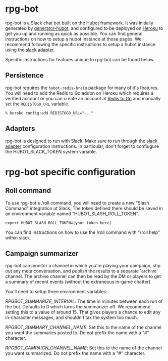 # rpg-bot

rpg-bot is a Slack chat bot built on the [Hubot][hubot] framework. It was
initially generated by [generator-hubot][generator-hubot], and configured to be
deployed on [Heroku][heroku] to get you up and running as quick as possible. You can find general instructions on how to setup a hubot instance at those pages.  We recommend following the specific instructions to setup a hubot instance using the [slack adapter][slack adapter]. 

Specific instructions for features unique to rpg-bot can be found below.

[heroku]: http://www.heroku.com
[hubot]: http://hubot.github.com
[generator-hubot]: https://github.com/github/generator-hubot
[slack adapter]: https://github.com/slackhq/hubot-slack/blob/master/README.md

##  Persistence

rpg-bot requires the `hubot-redis-brain` package for many of it's features. You will need to add the Redis to Go addon on Heroku which requires a verified account or you can create an account at [Redis to Go][redistogo] and manually set the `REDISTOGO_URL` variable.

    % heroku config:add REDISTOGO_URL="..."

[redistogo]: https://redistogo.com/

## Adapters

rpg-bot is designed to run with Slack. Make sure to run through the [slack adapter][slack adapter] configuration instructions. In particular, don't forget to confiugure the HUBOT_SLACK_TOKEN system variable.

[slack adapter]: https://github.com/slackhq/hubot-slack/blob/master/README.md

# rpg-bot specific configuration

## Roll command

To use rpg-bot's /roll command, you will need to create a new "Slash Command" integration at Slack.  The token defined there should be saved in an environment variable named "HUBOT_SLASH_ROLL_TOKEN".
```
export HUBOT_SLASH_ROLL_TOKEN=[your token here]
```
You can find instructions on how to use the /roll command with "/roll help" within slack.

## Campaign summarizer

rpg-bot can monitor a channel in which you're playing your campaign, stip out any meta conversation, and publish the results to a separate 'archive' channel.  The archive channel can then be read by the DM or players to get a summary of recent events (without the extraneous in-game chatter).

You'll need to setup three environment variables:

*RPGBOT_SUMMARIZE_INTERVAL*: The time in minutes between each run of the bot. Defaults to 0 which turns the summarizer off. We recommend setting this to a value of around 15.  That gives players a chance to edit any in-character messages, and shouldn't tax the system too much.

*RPGBOT_SUMMARY_CHANNEL_NAME*: Set this to the name of the channel you want the summaries posted to. Do not prefix the name with a "#" character.

*RPGBOT_CAMPAIGN_CHANNEL_NAME*: Set this to the name of the channel you want summarized. Do not prefix the name with a "#" character.
